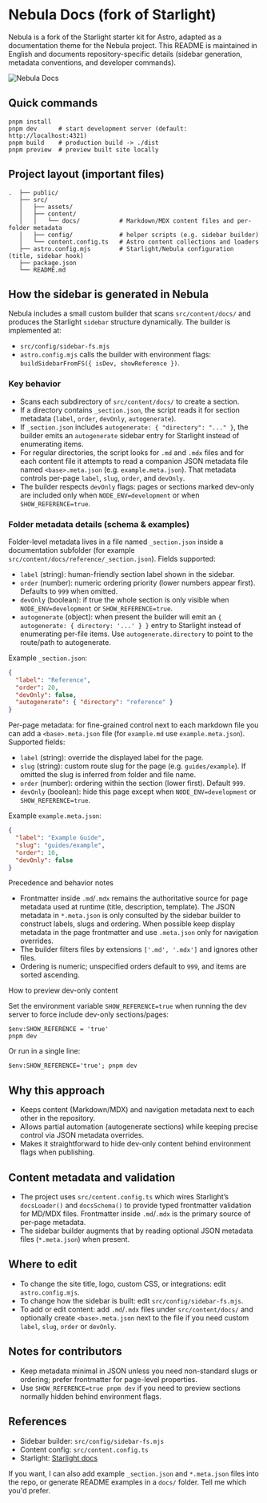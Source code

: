 # Nebula Docs (fork of Starlight)

Nebula is a fork of the Starlight starter kit for Astro, adapted as a documentation theme for the Nebula project. This README is maintained in English and documents repository-specific details (sidebar generation, metadata conventions, and developer commands).

![Nebula Docs](https://astro.badg.es/v2/built-with-starlight/tiny.svg)

## Quick commands

```pwsh
pnpm install
pnpm dev      # start development server (default: http://localhost:4321)
pnpm build    # production build -> ./dist
pnpm preview  # preview built site locally
```

## Project layout (important files)

```text
.  ├── public/
   ├── src/
   │   ├── assets/
   │   ├── content/
   │   │   └── docs/           # Markdown/MDX content files and per-folder metadata
   │   ├── config/             # helper scripts (e.g. sidebar builder)
   │   └── content.config.ts   # Astro content collections and loaders
   ├── astro.config.mjs        # Starlight/Nebula configuration (title, sidebar hook)
   ├── package.json
   └── README.md
```

## How the sidebar is generated in Nebula

Nebula includes a small custom builder that scans `src/content/docs/` and produces the Starlight `sidebar` structure dynamically. The builder is implemented at:

- `src/config/sidebar-fs.mjs`
- `astro.config.mjs` calls the builder with environment flags: `buildSidebarFromFS({ isDev, showReference })`.

### Key behavior

- Scans each subdirectory of `src/content/docs/` to create a section.
- If a directory contains `_section.json`, the script reads it for section metadata (`label`, `order`, `devOnly`, `autogenerate`).
- If `_section.json` includes `autogenerate: { "directory": "..." }`, the builder emits an `autogenerate` sidebar entry for Starlight instead of enumerating items.
- For regular directories, the script looks for `.md` and `.mdx` files and for each content file it attempts to read a companion JSON metadata file named `<base>.meta.json` (e.g. `example.meta.json`). That metadata controls per-page `label`, `slug`, `order`, and `devOnly`.
- The builder respects `devOnly` flags: pages or sections marked dev-only are included only when `NODE_ENV=development` or when `SHOW_REFERENCE=true`.

### Folder metadata details (schema & examples)

Folder-level metadata lives in a file named `_section.json` inside a documentation subfolder (for example `src/content/docs/reference/_section.json`). Fields supported:

- `label` (string): human-friendly section label shown in the sidebar.
- `order` (number): numeric ordering priority (lower numbers appear first). Defaults to `999` when omitted.
- `devOnly` (boolean): if true the whole section is only visible when `NODE_ENV=development` or `SHOW_REFERENCE=true`.
- `autogenerate` (object): when present the builder will emit an `{ autogenerate: { directory: '...' } }` entry to Starlight instead of enumerating per-file items. Use `autogenerate.directory` to point to the route/path to autogenerate.

Example `_section.json`:

```json
{
  "label": "Reference",
  "order": 20,
  "devOnly": false,
  "autogenerate": { "directory": "reference" }
}
```

Per-page metadata: for fine-grained control next to each markdown file you can add a `<base>.meta.json` file (for `example.md` use `example.meta.json`). Supported fields:

- `label` (string): override the displayed label for the page.
- `slug` (string): custom route slug for the page (e.g. `guides/example`). If omitted the slug is inferred from folder and file name.
- `order` (number): ordering within the section (lower first). Default `999`.
- `devOnly` (boolean): hide this page except when `NODE_ENV=development` or `SHOW_REFERENCE=true`.

Example `example.meta.json`:

```json
{
  "label": "Example Guide",
  "slug": "guides/example",
  "order": 10,
  "devOnly": false
}
```

Precedence and behavior notes

- Frontmatter inside `.md`/`.mdx` remains the authoritative source for page metadata used at runtime (title, description, template). The JSON metadata in `*.meta.json` is only consulted by the sidebar builder to construct labels, slugs and ordering. When possible keep display metadata in the page frontmatter and use `.meta.json` only for navigation overrides.
- The builder filters files by extensions `['.md', '.mdx']` and ignores other files.
- Ordering is numeric; unspecified orders default to `999`, and items are sorted ascending.

How to preview dev-only content

Set the environment variable `SHOW_REFERENCE=true` when running the dev server to force include dev-only sections/pages:

```pwsh
$env:SHOW_REFERENCE = 'true'
pnpm dev
```

Or run in a single line:

```pwsh
$env:SHOW_REFERENCE='true'; pnpm dev
```

## Why this approach

- Keeps content (Markdown/MDX) and navigation metadata next to each other in the repository.
- Allows partial automation (autogenerate sections) while keeping precise control via JSON metadata overrides.
- Makes it straightforward to hide dev-only content behind environment flags when publishing.

## Content metadata and validation

- The project uses `src/content.config.ts` which wires Starlight’s `docsLoader()` and `docsSchema()` to provide typed frontmatter validation for MD/MDX files. Frontmatter inside `.md`/`.mdx` is the primary source of per-page metadata.
- The sidebar builder augments that by reading optional JSON metadata files (`*.meta.json`) when present.

## Where to edit

- To change the site title, logo, custom CSS, or integrations: edit `astro.config.mjs`.
- To change how the sidebar is built: edit `src/config/sidebar-fs.mjs`.
- To add or edit content: add `.md`/`.mdx` files under `src/content/docs/` and optionally create `<base>.meta.json` next to the file if you need custom `label`, `slug`, `order` or `devOnly`.

## Notes for contributors

- Keep metadata minimal in JSON unless you need non-standard slugs or ordering; prefer frontmatter for page-level properties.
- Use `SHOW_REFERENCE=true pnpm dev` if you need to preview sections normally hidden behind environment flags.

## References

- Sidebar builder: `src/config/sidebar-fs.mjs`
- Content config: `src/content.config.ts`
- Starlight: [Starlight docs](https://starlight.astro.build/)

If you want, I can also add example `_section.json` and `*.meta.json` files into the repo, or generate README examples in a `docs/` folder. Tell me which you'd prefer.
